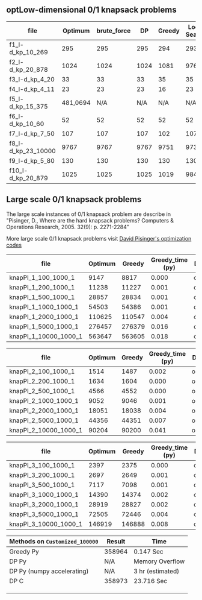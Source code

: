 ## optLow-dimensional 0/1 knapsack problems

| file               | Optimum  | brute_force | DP   | Greedy | Local Search |
| ------------------ | -------- | ----------- | ---- | ------ | ------------ |
| f1_l-d_kp_10_269   | 295      | 295         | 295  | 294    | 293          |
| f2_l-d_kp_20_878   | 1024     | 1024        | 1024 | 1081   | 976          |
| f3_l-d_kp_4_20     | 33       | 33          | 33   | 35     | 35           |
| f4_l-d_kp_4_11     | 23       | 23          | 23   | 16     | 23           |
| f5_l-d_kp_15_375   | 481,0694 | N/A         | N/A  | N/A    | N/A          |
| f6_l-d_kp_10_60    | 52       | 52          | 52   | 52     | 52           |
| f7_l-d_kp_7_50     | 107      | 107         | 107  | 102    | 107          |
| f8_l-d_kp_23_10000 | 9767     | 9767        | 9767 | 9751   | 9734         |
| f9_l-d_kp_5_80     | 130      | 130         | 130  | 130    | 130          |
| f10_l-d_kp_20_879  | 1025     | 1025        | 1025 | 1019   | 984          |



## Large scale 0/1 knapsack problems

The large scale instances of 0/1 knapsack problem are describe in "Pisinger, D., Where are the hard knapsack problems? Computers & Operations Research, 2005. 32(9): p. 2271-2284"

More large scale 0/1 knapsack problems visit [David Pisinger's optimization codes](http://www.diku.dk/~pisinger/codes.html)

| file                  | Optimum | Greedy | Greedy_time (py) | DP   | DP_time (py) | DP_time (C) | GA    | GA_time | Climb | Climb_time |
| --------------------- | ------- | ------ | ---------------- | ---- | ------------ | ----------- | ----- | ------- | ----- | ---------- |
| knapPI_1_100_1000_1   | 9147    | 8817   | 0.000            | opt  | 0.021        | 0.001       | 7931  | 0.736   |       |            |
| knapPI_1_200_1000_1   | 11238   | 11227  | 0.001            | opt  | 0.041        | 0.002       | 7660  | 1.243   |       |            |
| knapPI_1_500_1000_1   | 28857   | 28834  | 0.001            | opt  | 0.329        | 0.006       | 13032 | 2.717   |       |            |
| knapPI_1_1000_1000_1  | 54503   | 54386  | 0.001            | opt  | 1.433        | 0.047       | 18390 | 5.221   |       |            |
| knapPI_1_2000_1000_1  | 110625  | 110547 | 0.004            | opt  | 5.923        | 0.123       | 21792 | 9.978   |       |            |
| knapPI_1_5000_1000_1  | 276457  | 276379 | 0.016            | opt  | 37.996       | 1.429       | 41657 | 24.89   |       |            |
| knapPI_1_10000_1000_1 | 563647  | 563605 | 0.018            | opt  | 154.860      | 2.264       | 74617 | 48.029  |       |            |

| file                  | Optimum | Greedy | Greedy_time (py) | DP   | DP_time (py) | DP_time (C) | GA    | GA_time |      |      |
| --------------------- | ------- | ------ | ---------------- | ---- | ------------ | ----------- | ----- | ------- | ---- | ---- |
| knapPI_2_100_1000_1   | 1514    | 1487   | 0.002            | opt  | 0.021        | 0.001       | 1423  | 0.754   |      |      |
| knapPI_2_200_1000_1   | 1634    | 1604   | 0.000            | opt  | 0.050        | 0.002       | 1277  | 1.191   |      |      |
| knapPI_2_500_1000_1   | 4566    | 4552   | 0.000            | opt  | 0.337        | 0.015       | 2877  | 2.679   |      |      |
| knapPI_2_1000_1000_1  | 9052    | 9046   | 0.001            | opt  | 1.439        | 0.047       | 5491  | 5.125   |      |      |
| knapPI_2_2000_1000_1  | 18051   | 18038  | 0.004            | opt  | 5.875        | 0.110       | 10971 | 10.115  |      |      |
| knapPI_2_5000_1000_1  | 44356   | 44351  | 0.007            | opt  | 37.990       | 1.429       | 25823 | 24.409  |      |      |
| knapPI_2_10000_1000_1 | 90204   | 90200  | 0.041            | opt  | 157.242      | 2.278       | 51335 | 48.991  |      |      |

| file                  | Optimum | Greedy | Greedy_time (py) | DP   | DP_time (py) | DP_time (C) | GA    | GA_time |      |      |
| --------------------- | ------- | ------ | ---------------- | ---- | ------------ | ----------- | ----- | ------- | ---- | ---- |
| knapPI_3_100_1000_1   | 2397    | 2375   | 0.000            | opt  | 0.021        | 0.001       | 1595  | 0.716   |      |      |
| knapPI_3_200_1000_1   | 2697    | 2649   | 0.001            | opt  | 0.041        | 0.003       | 1776  | 1.203   |      |      |
| knapPI_3_500_1000_1   | 7117    | 7098   | 0.001            | opt  | 0.331        | 0.016       | 3874  | 2.696   |      |      |
| knapPI_3_1000_1000_1  | 14390   | 14374  | 0.002            | opt  | 1.418        | 0.047       | 7355  | 5.145   |      |      |
| knapPI_3_2000_1000_1  | 28919   | 28827  | 0.002            | opt  | 5.868        | 0.105       | 13116 | 9.987   |      |      |
| knapPI_3_5000_1000_1  | 72505   | 72446  | 0.004            | opt  | 38.697       | 0.587       | 30792 | 24.331  |      |      |
| knapPI_3_10000_1000_1 | 146919  | 146888 | 0.008            | opt  | 155.175      | 2.266       | 60509 | 48.034  |      |      |

| Methods on `Customized_100000` | Result | Time             |
| ------------------------------ | ------ | ---------------- |
| Greedy Py                      | 358964 | 0.147 Sec        |
| DP Py                          | N/A    | Memory Overflow  |
| DP Py (numpy accelerating)     | N/A    | 3 hr (estimated) |
| DP C                           | 358973 | 23.716 Sec       |
|                                |        |                  |
|                                |        |                  |
|                                |        |                  |
